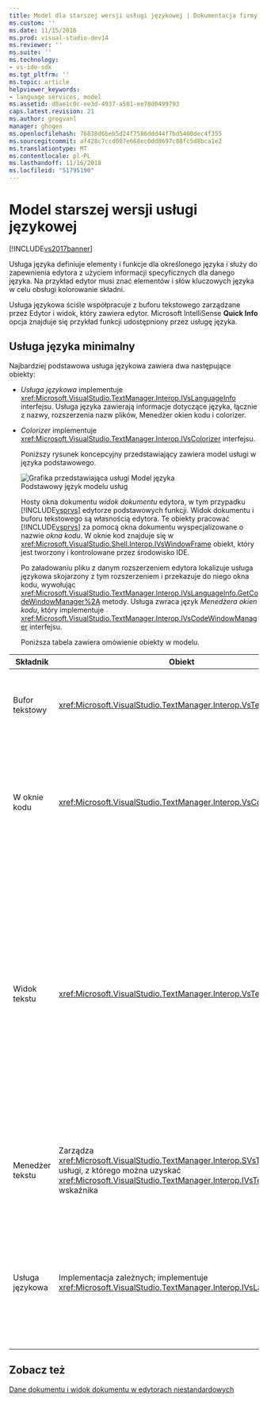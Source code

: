 ```yaml
---
title: Model dla starszej wersji usługi językowej | Dokumentacja firmy Microsoft
ms.custom: ''
ms.date: 11/15/2016
ms.prod: visual-studio-dev14
ms.reviewer: ''
ms.suite: ''
ms.technology:
- vs-ide-sdk
ms.tgt_pltfrm: ''
ms.topic: article
helpviewer_keywords:
- language services, model
ms.assetid: d8ae1c0c-ee3d-4937-a581-ee78d0499793
caps.latest.revision: 21
ms.author: gregvanl
manager: ghogen
ms.openlocfilehash: 76838d6beb5d24f7586ddd44f7bd5400dec4f355
ms.sourcegitcommit: af428c7ccd007e668ec0dd8697c88fc5d8bca1e2
ms.translationtype: MT
ms.contentlocale: pl-PL
ms.lasthandoff: 11/16/2018
ms.locfileid: "51795190"
---
```

# <a name="model-of-a-legacy-language-service"></a>Model starszej wersji usługi językowej
[!INCLUDE[vs2017banner](../../includes/vs2017banner.md)]

Usługa języka definiuje elementy i funkcje dla określonego języka i służy do zapewnienia edytora z użyciem informacji specyficznych dla danego języka. Na przykład edytor musi znać elementów i słów kluczowych języka w celu obsługi kolorowanie składni.  
  
 Usługa językowa ściśle współpracuje z buforu tekstowego zarządzane przez Edytor i widok, który zawiera edytor. Microsoft IntelliSense **Quick Info** opcja znajduje się przykład funkcji udostępniony przez usługę języka.  
  
## <a name="a-minimal-language-service"></a>Usługa języka minimalny  
 Najbardziej podstawowa usługa językowa zawiera dwa następujące obiekty:  
  
- *Usługa językowa* implementuje <xref:Microsoft.VisualStudio.TextManager.Interop.IVsLanguageInfo> interfejsu. Usługa języka zawierają informacje dotyczące języka, łącznie z nazwy, rozszerzenia nazw plików, Menedżer okien kodu i colorizer.  
  
- *Colorizer* implementuje <xref:Microsoft.VisualStudio.TextManager.Interop.IVsColorizer> interfejsu.  
  
  Poniższy rysunek koncepcyjny przedstawiający zawiera model usługi w języka podstawowego.  
  
  ![Grafika przedstawiająca usługi Model języka](../../extensibility/media/vslanguageservicemodel.gif "vsLanguageServiceModel")  
  Podstawowy język modelu usług  
  
  Hosty okna dokumentu *widok dokumentu* edytora, w tym przypadku [!INCLUDE[vsprvs](../../includes/vsprvs-md.md)] edytorze podstawowych funkcji. Widok dokumentu i buforu tekstowego są własnością edytora. Te obiekty pracować [!INCLUDE[vsprvs](../../includes/vsprvs-md.md)] za pomocą okna dokumentu wyspecjalizowane o nazwie *okna kodu*. W oknie kod znajduje się w <xref:Microsoft.VisualStudio.Shell.Interop.IVsWindowFrame> obiekt, który jest tworzony i kontrolowane przez środowisko IDE.  
  
  Po załadowaniu pliku z danym rozszerzeniem edytora lokalizuje usługa językowa skojarzony z tym rozszerzeniem i przekazuje do niego okna kodu, wywołując <xref:Microsoft.VisualStudio.TextManager.Interop.IVsLanguageInfo.GetCodeWindowManager%2A> metody. Usługa zwraca język *Menedżera okien kodu*, który implementuje <xref:Microsoft.VisualStudio.TextManager.Interop.IVsCodeWindowManager> interfejsu.  
  
  Poniższa tabela zawiera omówienie obiekty w modelu.  
  
|Składnik|Obiekt|Funkcja|  
|---------------|------------|--------------|  
|Bufor tekstowy|<xref:Microsoft.VisualStudio.TextManager.Interop.VsTextBuffer>|Unicode odczytu/zapisu strumienia tekstu. Istnieje możliwość tekstu użyć innego kodowania.|  
|W oknie kodu|<xref:Microsoft.VisualStudio.TextManager.Interop.VsCodeWindow>|Okno dokumentu, który zawiera jeden lub więcej widoków tekstu. Gdy [!INCLUDE[vsprvs](../../includes/vsprvs-md.md)] jest w trybie interfejsu wielu dokumentów (MDI), okno kodu jest podrzędnym MDI.|  
|Widok tekstu|<xref:Microsoft.VisualStudio.TextManager.Interop.VsTextView>|Okno, które umożliwia użytkownikowi przejść i wyświetlić tekst przy użyciu klawiatury i myszy. Jako edytora do użytkownika zostanie wyświetlony widok tekstu. Można użyć widoków tekstu w edytorze zwykły system windows, w oknie danych wyjściowych i oknie bezpośrednim. Ponadto można skonfigurować jeden lub więcej widoków tekstu w oknie kodu.|  
|Menedżer tekstu|Zarządza <xref:Microsoft.VisualStudio.TextManager.Interop.SVsTextManager> usługi, z którego można uzyskać <xref:Microsoft.VisualStudio.TextManager.Interop.IVsTextManager> wskaźnika|Składnik, który przechowuje wspólne informacje współużytkowane przez wszystkie składniki, które są opisane wcześniej.|  
|Usługa językowa|Implementacja zależnych; implementuje <xref:Microsoft.VisualStudio.TextManager.Interop.IVsLanguageInfo>|Obiekt, który dostarcza informacje specyficzne dla języka, takich jak wyróżnianie składni, uzupełniania instrukcji i parowanie nawiasów klamrowych edytora.|  
  
## <a name="see-also"></a>Zobacz też  
 [Dane dokumentu i widok dokumentu w edytorach niestandardowych](../../extensibility/document-data-and-document-view-in-custom-editors.md)

